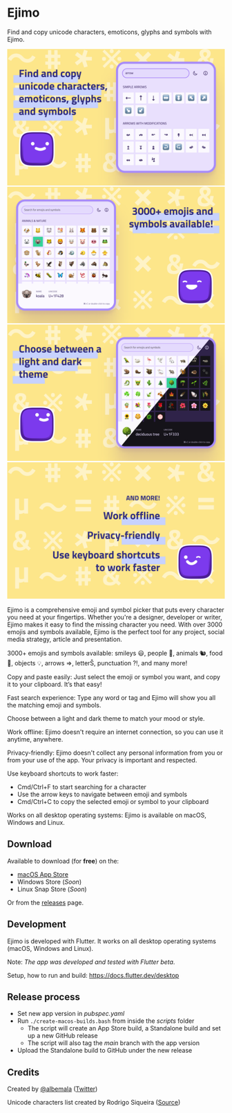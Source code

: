# Ejimo

Find and copy unicode characters, emoticons, glyphs and symbols with Ejimo.

<img src="app-store-assets/screenshots/1.0/screenshot-01.png" alt="Ejimo screenshot 1" width="540"/>
<img src="app-store-assets/screenshots/1.0/screenshot-02.png" alt="Ejimo screenshot 2" width="540"/>
<img src="app-store-assets/screenshots/1.0/screenshot-03.png" alt="Ejimo screenshot 3" width="540"/>
<img src="app-store-assets/screenshots/1.0/screenshot-04.png" alt="Ejimo screenshot 4" width="540"/>

Ejimo is a comprehensive emoji and symbol picker that puts every character you need at your fingertips. Whether you're a
designer, developer or writer, Ejimo makes it easy to find the missing character you need. With over 3000 emojis and
symbols available, Ejimo is the perfect tool for any project, social media strategy, article and presentation.

3000+ emojis and symbols available: smileys 😃, people 👥, animals 🐿️, food 🍄, objects 💡, arrows ⇒, letterŠ,
punctuation ⁈, and many more!

Copy and paste easily: Just select the emoji or symbol you want, and copy it to your clipboard. It’s that easy!

Fast search experience: Type any word or tag and Ejimo will show you all the matching emoji and symbols.

Choose between a light and dark theme to match your mood or style.

Work offline: Ejimo doesn't require an internet connection, so you can use it anytime, anywhere.

Privacy-friendly: Ejimo doesn't collect any personal information from you or from your use of the app. Your privacy is
important and respected.

Use keyboard shortcuts to work faster:

- Cmd/Ctrl+F to start searching for a character
- Use the arrow keys to navigate between emoji and symbols
- Cmd/Ctrl+C to copy the selected emoji or symbol to your clipboard

Works on all desktop operating systems: Ejimo is available on macOS, Windows and Linux.

## Download

Available to download (for **free**) on the:

- [macOS App Store](https://apps.apple.com/us/app/ejimo/id1598944603)
- Windows Store (_Soon_)
- Linux Snap Store (_Soon_)

Or from the [releases](https://github.com/albemala/emoji-picker/releases) page.

## Development

Ejimo is developed with Flutter. It works on all desktop operating systems (macOS, Windows and Linux).

Note: _The app was developed and tested with Flutter beta_.

Setup, how to run and build: https://docs.flutter.dev/desktop

## Release process

- Set new app version in _pubspec.yaml_ 
- Run `./create-macos-builds.bash` from inside the _scripts_ folder
  - The script will create an App Store build, a Standalone build and set up a new GitHub release
  - The script will also tag the _main_ branch with the app version
- Upload the Standalone build to GitHub under the new release

## Credits

Created by [@albemala](https://github.com/albemala) ([Twitter](https://twitter.com/albemala))

Unicode characters list created by Rodrigo Siqueira ([Source](https://gist.github.com/ivandrofly/0fe20773bd712b303f78))

